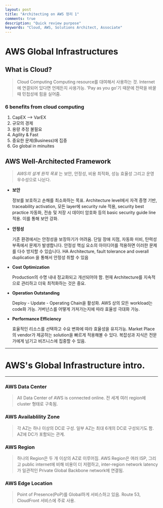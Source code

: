 ```yaml
---
layout: post
title: "Architecting on AWS 정리 1"
comments: true
description: "Quick review purpose"
keywords: "Cloud, AWS, Solutions Architect, Associate"
---
```


# AWS Global Infrastructures

## What is Cloud?

> Cloud Computing
> Computing resource를 대여해서 사용하는 것.
> Internet에 연결되어 있다면 언제든지 사용가능.
> 'Pay as you go'기 때문에 전략을 바꿀때 민첩성에 힘을 실어줌.

### 6 benefits from cloud computing

1.  CapEX --> VarEX
2.  규모의 경제
3.  용량 추정 불필요
4.  Agility & Fast
5.  중요한 문제(Business)에 집중
6.  Go global in minuites

## AWS Well-Architected Framework

> _AWS의 설계 원칙 목표_ 는 보안, 안정성, 비용 최적화, 성능 효율성 그리고 운영 우수성으로 나뉜다.

-   **보안**

      정보를 보호하고 손해를 최소화하는 목표.
      Architecture level에서 자격 증명 기반, traceability activation, 모든 layer에 security rule 적용, security best practice 자동화, 전송 및 저장 시 데이터 암호화 등의 basic security guide line 적용. 이를 통해 보안 강화.

-   **안정성**

      기존 환경에서는 안정성을 보장하기가 어려움. 단일 장애 지점, 자동화 미비, 탄력성 부족에서 문제가 발생합니다. 안정성 핵심 요소의 아이디어를 적용하면 이러한 문제를 다수 방지할 수 있습니다. HA Architecture, fault tolerance and overall duplication 을 통해서 안정성 취할 수 있음

-   **Cost Optimization**

      Production의 수명 내내 정교화되고 개선되어야 함. 현재 Architecture를 지속적으로 관리하고 더욱 최적화하는 것은 중요.

-   **Operation Outstanding**

      Deploy - Update - Operating Chain을 활성화. AWS 상의 모든 workload는 code화 가능. 거버넌스를 어떻게 가져가는지에 따라 효율성 극대화 가능.

-   **Performance Efficiency**

      효율적인 리소스를 선택하고 수요 변화에 따라 효율성을 유지가능. Market Place의 vendor가 제공하는 solution을 빠르게 적용해볼 수 있다. 복잡성과 지식은 전문가에게 넘기고 비즈니스에 집중할 수 있음.

* * *

# AWS's Global Infrastructure intro.

* * *

### AWS Data Center

> All Data Center of AWS is connected online. 전 세계 여러 region에 cluster 형태로 구축됨.

### AWS Availablility Zone

> 각 AZ는 하나 이상의 DC로 구성. 일부 AZ는 최대 6개의 DC로 구성되기도 함. AZ에 DC가 포함되는 관계.

### AWS Region

> 하나의 Region은 두 개 이상의 AZ로 이루어짐. AWS Region은 여러 ISP, 그리고 public internet에 비해 비용이 더 저렴하고, inter-region network latency가 일관적인 Private Global Backbone network에 연결됨.

### AWS Edge Location

> Point of Presence(PoP)를 Global하게 서비스하고 있음. Route 53, CloudFront 서비스에 주로 사용.
